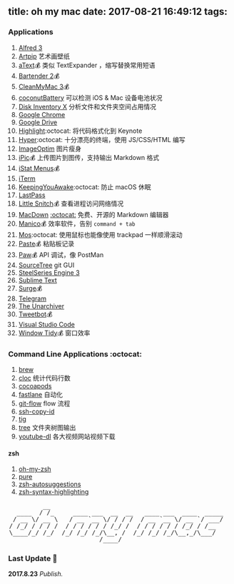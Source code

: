 title: oh my mac
date: 2017-08-21 16:49:12
tags:
---

### Applications

1. [Alfred 3](https://www.alfredapp.com/)
1. [Artpip](https://www.artpip.com/)
	艺术画壁纸
1. [aText](https://www.trankynam.com/atext/):moneybag:
	类似 TextExpander ，缩写替换常用短语
1. [Bartender 2](https://www.macbartender.com/):moneybag:
1. [CleanMyMac 3](https://macpaw.com/cleanmymac):moneybag:
1. [coconutBattery](http://www.coconut-flavour.com/coconutbattery/)
	可以检测 iOS & Mac 设备电池状况
1. [Disk Inventory X](http://www.derlien.com/)
	分析文件和文件夹空间占用情况 	
1. [Google Chrome](https://www.google.com/chrome/index.html)
1. [Google Drive](https://www.google.com/drive/)
1. [Highlight](https://github.com/taggon/highlight):octocat:
	将代码格式化到 Keynote
1. [Hyper](https://github.com/zeit/hyper):octocat:
	十分漂亮的终端，使用 JS/CSS/HTML 编写
1. [ImageOptim](https://imageoptim.com/mac)
	图片瘦身
1. [iPic](https://itunes.apple.com/app/id1101244278?ls=1&mt=12&at=1000lv4R&ct=iPic_home):moneybag:
	上传图片到图传，支持输出 Markdown 格式
1. [iStat Menus](https://bjango.com/mac/istatmenus/):moneybag:
1. [iTerm](https://www.iterm2.com/downloads.html)
1. [KeepingYouAwake](https://github.com/newmarcel/KeepingYouAwake):octocat:
	防止 macOS 休眠
1. [LastPass](https://www.lastpass.com/zh)
1. [Little Snitch](https://www.obdev.at/products/littlesnitch/index.html):moneybag:
	查看进程访问网络情况
1. [MacDown](https://macdown.uranusjr.com/) [:octocat:](https://github.com/MacDownApp)
	免费、开源的 Markdown 编辑器
1. [Manico](https://itunes.apple.com/us/app/manico/id724472954?mt=12):moneybag:
	效率软件，告别 `command + tab`
1. [Mos](https://github.com/Caldis/Mos):octocat:
	使用鼠标也能像使用 trackpad 一样顺滑滚动
1. [Paste](http://pasteapp.me/):moneybag:
	粘贴板记录
1. [Paw](https://paw.cloud/):moneybag:
	API 调试，像 PostMan
1. [SourceTree](https://www.sourcetreeapp.com/)
	git GUI
1. [SteelSeries Engine 3](https://cn.steelseries.com/engine)
1. [Sublime Text](https://www.sublimetext.com/)
1. [Surge](https://nssurge.com/):moneybag:
1. [Telegram](https://telegram.org/)
1. [The Unarchiver](https://itunes.apple.com/us/app/the-unarchiver/id425424353?mt=12)
1. [Tweetbot](https://geo.itunes.apple.com/us/app/tweetbot-for-twitter/id557168941?mt=12&at=11l4Hu):moneybag:
1. [Visual Studio Code](https://code.visualstudio.com/)
1. [Window Tidy](https://itunes.apple.com/us/app/window-tidy/id456609775?mt=12):moneybag:
	窗口效率

### Command Line Applications :octocat:

1. [brew](https://brew.sh/)
1. [cloc](http://cloc.sourceforge.net/)
	统计代码行数
1. [cocoapods](https://cocoapods.org/)
1. [fastlane](https://github.com/fastlane/fastlane)
	自动化
1. [git-flow](https://github.com/nvie/gitflow)
	flow 流程
1. [ssh-copy-id](https://www.ssh.com/ssh/copy-id)
1. [tig](https://github.com/jonas/tig)
1. [tree](http://mama.indstate.edu/users/ice/tree/)
	文件夹树图输出 
1. [youtube-dl](https://github.com/rg3/youtube-dl)
	各大视频网站视频下载

#### zsh

1. [oh-my-zsh](https://github.com/robbyrussell/oh-my-zsh)
1. [pure](https://github.com/sindresorhus/pure)
1. [zsh-autosuggestions](https://github.com/zsh-users/zsh-autosuggestions)
1. [zsh-syntax-highlighting](https://github.com/zsh-users/zsh-syntax-highlighting)



<pre style="border:none;line-height:15px;padding:2px;">
		 __
  ____  / /_     ____ ___  __  __   ____ ___  ____  _____
 / __ \/ __ \   / __ `__ \/ / / /  / __ `__ \/ __ `/ ___/
/ /_/ / / / /  / / / / / / /_/ /  / / / / / / /_/ / /__  
\____/_/ /_/  /_/ /_/ /_/\__, /  /_/ /_/ /_/\__,_/\___/  
                        /____/                   
</pre>


### Last Update :calendar:

**2017.8.23** *Publish.*
